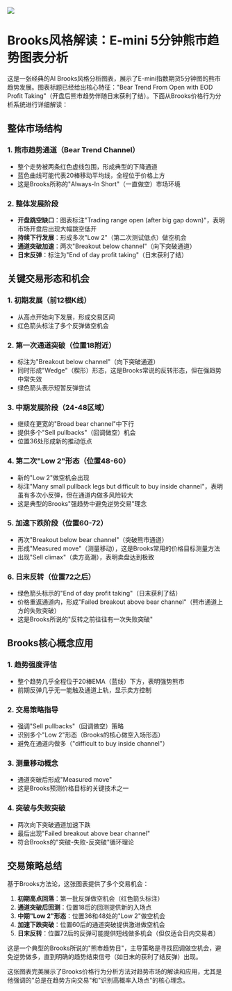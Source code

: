 ![](https://www.brookstradingcourse.com/wp-content/uploads/2025/03/SP500-Emini-5-Min-Chart-Bear-Trend-from-Open-with-End-of-Day-Profit-Taking.jpg)

# Brooks风格解读：E-mini 5分钟熊市趋势图表分析

这是一张经典的Al Brooks风格分析图表，展示了E-mini指数期货5分钟图的熊市趋势发展。图表标题已经给出核心特征："Bear Trend From Open with EOD Profit Taking"（开盘后熊市趋势伴随日末获利了结）。下面从Brooks价格行为分析系统进行详细解读：

## 整体市场结构

### 1. 熊市趋势通道（Bear Trend Channel）
- 整个走势被两条红色虚线包围，形成典型的下降通道
- 蓝色曲线可能代表20棒移动平均线，全程位于价格上方
- 这是Brooks所称的"Always-In Short"（一直做空）市场环境

### 2. 整体发展阶段
- **开盘跳空缺口**：图表标注"Trading range open (after big gap down)"，表明市场开盘后出现大幅跳空低开
- **持续下行发展**：形成多次"Low 2"（第二次测试低点）做空机会
- **通道突破加速**：两次"Breakout below channel"（向下突破通道）
- **日末反弹**：标注为"End of day profit taking"（日末获利了结）

## 关键交易形态和机会

### 1. 初期发展（前12根K线）
- 从高点开始向下发展，形成交易区间
- 红色箭头标注了多个反弹做空机会

### 2. 第一次通道突破（位置18附近）
- 标注为"Breakout below channel"（向下突破通道）
- 同时形成"Wedge"（楔形）形态，这是Brooks常说的反转形态，但在强趋势中常失效
- 绿色箭头表示短暂反弹尝试

### 3. 中期发展阶段（24-48区域）
- 继续在更宽的"Broad bear channel"中下行
- 提供多个"Sell pullbacks"（回调做空）机会
- 位置36处形成新的推动低点

### 4. 第二次"Low 2"形态（位置48-60）
- 新的"Low 2"做空机会出现
- 标注"Many small pullback legs but difficult to buy inside channel"，表明虽有多次小反弹，但在通道内做多风险较大
- 这是典型的Brooks"强趋势中避免逆势交易"理念

### 5. 加速下跌阶段（位置60-72）
- 再次"Breakout below bear channel"（突破熊市通道）
- 形成"Measured move"（测量移动），这是Brooks常用的价格目标测量方法
- 出现"Sell climax"（卖方高潮），表明卖盘达到极致

### 6. 日末反转（位置72之后）
- 绿色箭头标示的"End of day profit taking"（日末获利了结）
- 价格重返通道内，形成"Failed breakout above bear channel"（熊市通道上方的失败突破）
- 这是Brooks所说的"反转之前往往有一次失败突破"

## Brooks核心概念应用

### 1. 趋势强度评估
- 整个趋势几乎全程位于20棒EMA（蓝线）下方，表明强势熊市
- 前期反弹几乎无一能触及通道上轨，显示卖方控制

### 2. 交易策略指导
- 强调"Sell pullbacks"（回调做空）策略
- 识别多个"Low 2"形态（Brooks的核心做空入场形态）
- 避免在通道内做多（"difficult to buy inside channel"）

### 3. 测量移动概念
- 通道突破后形成"Measured move"
- 这是Brooks预测价格目标的关键技术之一

### 4. 突破与失败突破
- 两次向下突破通道加速下跌
- 最后出现"Failed breakout above bear channel"
- 符合Brooks的"突破-失败-反突破"循环理论

## 交易策略总结

基于Brooks方法论，这张图表提供了多个交易机会：

1. **初期高点回落**：第一批反弹做空机会（红色箭头标注）
2. **通道突破后回测**：位置18后的回测提供新的入场点
3. **中期"Low 2"形态**：位置36和48处的"Low 2"做空机会
4. **加速下跌突破**：位置60后的通道突破提供激进做空机会
5. **日末反转**：位置72后的反弹可能提供短线做多机会（但仅适合日内交易者）

这是一个典型的Brooks所说的"熊市趋势日"，主导策略是寻找回调做空机会，避免逆势做多，直到明确的趋势结束信号（如日末的获利了结反弹）出现。

这张图表完美展示了Brooks价格行为分析方法对趋势市场的解读和应用，尤其是他强调的"总是在趋势方向交易"和"识别高概率入场点"的核心理念。